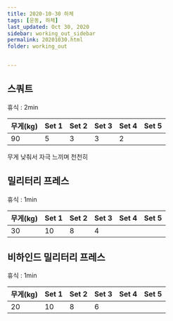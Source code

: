 ```yaml
---
title: 2020-10-30 하체
tags: [운동, 하체]
last_updated: Oct 30, 2020
sidebar: working_out_sidebar
permalink: 20201030.html
folder: working_out


---
```


## 스쿼트

휴식 : 2min

| 무게(kg) | Set 1 | Set 2 | Set 3 | Set 4 | Set 5 |
| -------- | ----- | ----- | ----- | ----- | ----- |
| 90       | 5     | 3     | 3     | 2     |       |

무게 낮춰서 자극 느끼며 천천히

## 밀리터리 프레스

휴식 : 1min

| 무게(kg) | Set 1 | Set 2 | Set 3 | Set 4 | Set 5 |
| -------- | ----- | ----- | ----- | ----- | ----- |
| 30       | 10    | 8     | 4     |       |       |

## 비하인드 밀리터리 프레스

휴식 : 1min

| 무게(kg) | Set 1 | Set 2 | Set 3 | Set 4 | Set 5 |
| -------- | ----- | ----- | ----- | ----- | ----- |
| 20       | 10    | 8     | 6     |       |       |